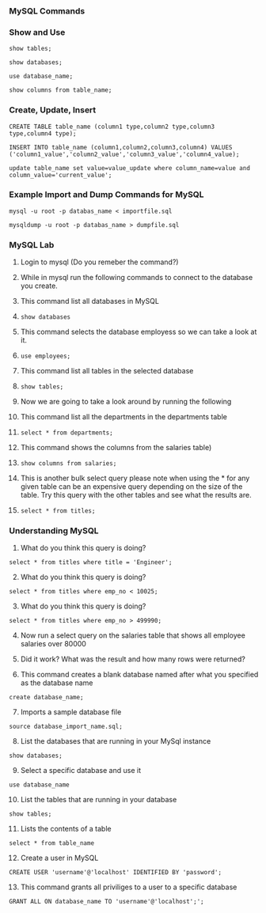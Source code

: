 ### MySQL Commands

### Show and Use

`show tables;`

`show databases;`

`use database_name;`

`show columns from table_name;`

### Create, Update, Insert

`CREATE TABLE table_name (column1 type,column2 type,column3 type,column4 type);`

`INSERT INTO table_name (column1,column2,column3,column4) VALUES ('column1_value','column2_value','column3_value','column4_value);`

`update table_name set value=value_update where column_name=value and column_value='current_value';`

### Example Import and Dump Commands for MySQL

`mysql -u root -p databas_name < importfile.sql`

`mysqldump -u root -p databas_name > dumpfile.sql`

### MySQL Lab

1. Login to mysql  (Do you remeber the command?)

2. While in mysql run the following commands to connect to the database you create.

3. This command list all databases in MySQL

4. `show databases`

5. This command selects the database employess so we can take a look at it.

6. `use employees;`

7. This command list all tables in the selected database

8. `show tables;`

9. Now we are going to take a look around by running the following

10. This command list all the departments in the departments table

11. `select * from departments;`

12. This command shows the columns from the salaries table)

13. `show columns from salaries;`

14. This is another bulk select query please note when using the * for any given table can be an expensive query depending on the size of the table. Try this query with the other tables and see what the results are.

15. `select * from titles;`

### Understanding MySQL 

1. What do you think this query is doing?

`select * from titles where title = 'Engineer';`

2. What do you think this query is doing?

`select * from titles where emp_no < 10025;`

3. What do you think this query is doing?

`select * from titles where emp_no > 499990;`

4. Now run a select query on the salaries table that shows all employee salaries over 80000

5. Did it work? What was the result and how many rows were returned?


6. This command creates a blank database named after what you specified as the database name

`create database_name;`

7. Imports a sample database file

`source database_import_name.sql;` 

8. List the databases that are running in your MySql instance

`show databases;`

9. Select a specific database and use it 

`use database_name`

10. List the tables that are running in your database

`show tables;`

11. Lists the contents of a table

`select * from table_name`

12. Create a user in MySQL

`CREATE USER 'username'@'localhost' IDENTIFIED BY 'password';`

13. This command grants all priviliges to a user to a specific database

`GRANT ALL ON database_name TO 'username'@'localhost';';`
